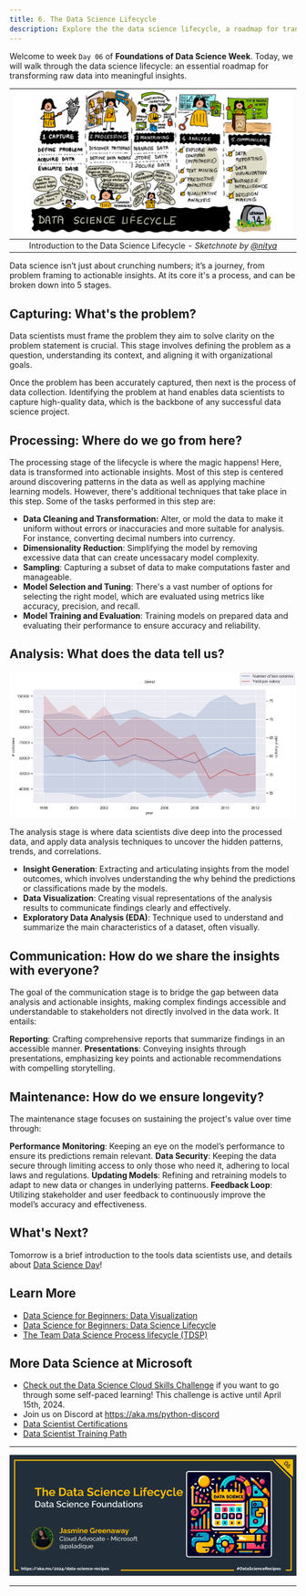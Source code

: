 ```yaml
---
title: 6. The Data Science Lifecycle
description: Explore the the data science lifecycle, a roadmap for transforming data into meaningful insights.
---
```


Welcome to week  `Day 06` of **Foundations of Data Science Week**. Today, we will walk through the data science lifecycle: an essential roadmap for transforming raw data into meaningful insights.

|![ Sketchnote by [(@sketchthedocs)](https://sketchthedocs.dev) ](./img/sketchnote-ds-lifecycle.png)|
|:---:|
| Introduction to the Data Science Lifecycle - _Sketchnote by [@nitya](https://twitter.com/nitya)_ |

Data science isn’t just about crunching numbers; it’s a journey, from problem framing to actionable insights. At its core it's a process, and can be broken down into 5 stages.

## Capturing: What's the problem?

Data scientists must frame the problem they aim to solve clarity on the problem statement is crucial.
This stage involves defining the problem as a question, understanding its context, and aligning it with organizational goals.

Once the problem has been accurately captured, then next is the process of data collection. Identifying the problem at hand enables data scientists to capture high-quality data, which is the backbone of any successful data science project.

## Processing: Where do we go from here?

The processing stage of the lifecycle is where the magic happens! Here, data is transformed into actionable insights. Most of this step is centered around discovering patterns in the data as well as applying machine learning models. However, there's additional techniques that take place in this step. Some of the tasks performed in this step are:

- **Data Cleaning and Transformation:** Alter, or mold the data to make it uniform without errors or inaccuracies and more suitable for analysis. For instance, converting decimal numbers into currency.
- **Dimensionality Reduction**: Simplifying the model by removing excessive data that can create uncessacary model complexity.
- **Sampling**: Capturing a subset of data to make computations faster and manageable.
- **Model Selection and Tuning**: There's a vast number of options for selecting the right model, which are evaluated using metrics like accuracy, precision, and recall.
- **Model Training and Evaluation**: Training models on prepared data and evaluating their performance to ensure accuracy and reliability.

## Analysis: What does the data tell us?

![Visualization on the number of bee colonies from 1998 to 2012 ](./img/data-viz-analysis.png)

The analysis stage is where data scientists dive deep into the processed data, and apply data analysis techniques to uncover the hidden patterns, trends, and correlations.

- **Insight Generation**: Extracting and articulating insights from the model outcomes, which involves understanding the why behind the predictions or classifications made by the models.
- **Data Visualization**: Creating visual representations of the analysis results to communicate findings clearly and effectively.
- **Exploratory Data Analysis (EDA)**: Technique used  to understand and summarize the main characteristics of a dataset, often visually.

## Communication: How do we share the insights with everyone?

The goal of the communication stage is to bridge the gap between data analysis and actionable insights, making complex findings accessible and understandable to stakeholders not directly involved in the data work. It entails:

**Reporting**: Crafting comprehensive reports that summarize findings in an accessible manner.
**Presentations**: Conveying insights through presentations, emphasizing key points and actionable recommendations with compelling storytelling.

## Maintenance: How do we ensure longevity?

The maintenance stage focuses on sustaining the project's value over time through:

**Performance Monitoring**: Keeping an eye on the model’s performance to ensure its predictions remain relevant.
**Data Security**: Keeping the data secure through limiting access to only those who need it, adhering to local laws and regulations.
**Updating Models**: Refining and retraining models to adapt to new data or changes in underlying patterns.
**Feedback Loop**: Utilizing stakeholder and user feedback to continuously improve the model’s accuracy and effectiveness.

## What's Next?

Tomorrow is a brief introduction to the tools data scientists use, and details about [Data Science Day](https://aka.ms/Python/DataScienceDay)!

## Learn More

- [Data Science for Beginners: Data Visualization](https://aka.ms/python/DataScienceDay/DataViz)
- [Data Science for Beginners: Data Science Lifecycle](https://aka.ms/python/DataScienceDay/DataScienceLifecycle)
- [The Team Data Science Process lifecycle (TDSP)](https://aka.ms/python/DataScienceDay/TDSP)

## More Data Science at Microsoft

- [Check out the Data Science Cloud Skills Challenge](https://aka.ms/python/DataScienceDay/CSC) if you want to go through some self-paced learning! This challenge is active until April 15th, 2024.
- Join us on Discord at https://aka.ms/python-discord
- [Data Scientist Certifications](https://learn.microsoft.com/credentials/certifications/roles/data-scientist)
- [Data Scientist Training Path](https://learn.microsoft.com/training/career-paths/data-scientist)

<!-- for DEV.TO
---
title: The Data Science Lifecycle
published: false
description: Explore the the data science lifecycle, a roadmap for transforming data into meaningful insights.
tags: data science, machine learning, python
series: 14 Days of Data Science
canonical_url: https://aka.ms/2024/data-science-recipes

cover_image: 
--- -->

---

![Banner For Week 1 Post 6](./img/banners/DataScienceDay-Foundations-6.png)

---